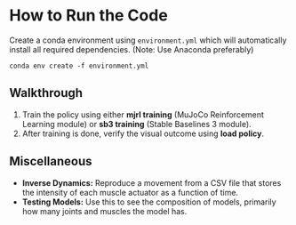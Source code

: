 <h1>How to Run the Code</h1>
<p>Create a conda environment using <code>environment.yml</code> which will automatically install all required dependencies. (Note: Use Anaconda preferably)</p>
<pre><code>conda env create -f environment.yml</code></pre>

<h2>Walkthrough</h2>
<ol>
  <li>Train the policy using either <strong>mjrl training</strong> (MuJoCo Reinforcement Learning module) or <strong>sb3 training</strong> (Stable Baselines 3 module).</li>
  <li>After training is done, verify the visual outcome using <strong>load policy</strong>.</li>
</ol>

<h2>Miscellaneous</h2>
<ul>
  <li><strong>Inverse Dynamics:</strong> Reproduce a movement from a CSV file that stores the intensity of each muscle actuator as a function of time.</li>
  <li><strong>Testing Models:</strong> Use this to see the composition of models, primarily how many joints and muscles the model has.</li>
</ul>
